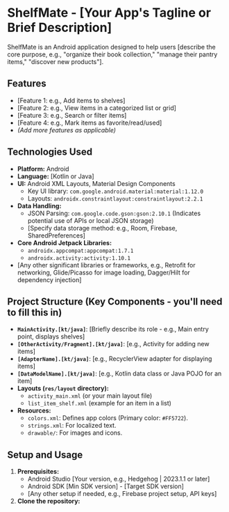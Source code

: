 # ShelfMate - [Your App's Tagline or Brief Description]

ShelfMate is an Android application designed to help users [describe the core purpose, e.g., "organize their book collection," "manage their pantry items," "discover new products"].

## Features

*   [Feature 1: e.g., Add items to shelves]
*   [Feature 2: e.g., View items in a categorized list or grid]
*   [Feature 3: e.g., Search or filter items]
*   [Feature 4: e.g., Mark items as favorite/read/used]
*   *(Add more features as applicable)*

## Technologies Used

*   **Platform:** Android
*   **Language:** [Kotlin or Java]
*   **UI:** Android XML Layouts, Material Design Components
    *   Key UI library: `com.google.android.material:material:1.12.0`
    *   Layouts: `androidx.constraintlayout:constraintlayout:2.2.1`
*   **Data Handling:**
    *   JSON Parsing: `com.google.code.gson:gson:2.10.1` (Indicates potential use of APIs or local JSON storage)
    *   [Specify data storage method: e.g., Room, Firebase, SharedPreferences]
*   **Core Android Jetpack Libraries:**
    *   `androidx.appcompat:appcompat:1.7.1`
    *   `androidx.activity:activity:1.10.1`
*   [Any other significant libraries or frameworks, e.g., Retrofit for networking, Glide/Picasso for image loading, Dagger/Hilt for dependency injection]

## Project Structure (Key Components - you'll need to fill this in)

*   **`MainActivity.[kt/java]`**: [Briefly describe its role - e.g., Main entry point, displays shelves]
*   **`[OtherActivity/Fragment].[kt/java]`**: [e.g., Activity for adding new items]
*   **`[AdapterName].[kt/java]`**: [e.g., RecyclerView adapter for displaying items]
*   **`[DataModelName].[kt/java]`**: [e.g., Kotlin data class or Java POJO for an item]
*   **Layouts (`res/layout` directory):**
    *   `activity_main.xml` (or your main layout file)
    *   `list_item_shelf.xml` (example for an item in a list)
*   **Resources:**
    *   `colors.xml`: Defines app colors (Primary color: `#FF5722`).
    *   `strings.xml`: For localized text.
    *   `drawable/`: For images and icons.

## Setup and Usage

1.  **Prerequisites:**
    *   Android Studio [Your version, e.g., Hedgehog | 2023.1.1 or later]
    *   Android SDK [Min SDK version] - [Target SDK version]
    *   [Any other setup if needed, e.g., Firebase project setup, API keys]
2.  **Clone the repository:**
    
